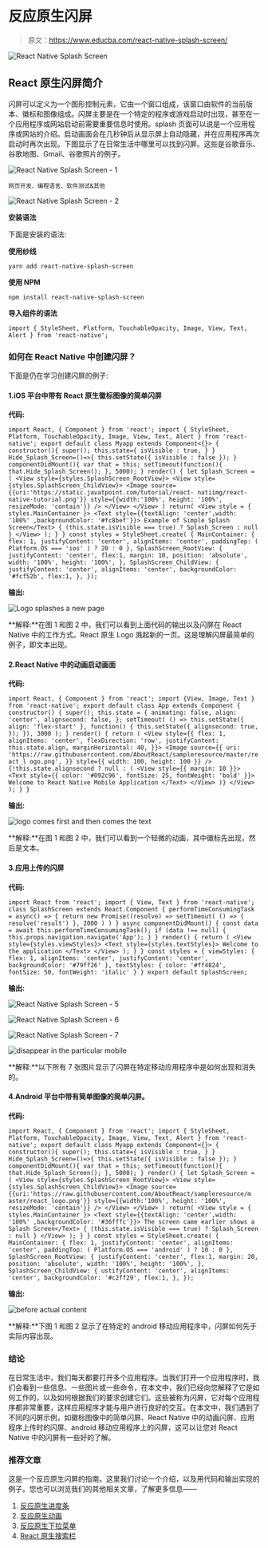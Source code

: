 # 反应原生闪屏

> 原文：<https://www.educba.com/react-native-splash-screen/>

![React Native Splash Screen](img/990aae4ab138f16a5227b5642b46b888.png)



## React 原生闪屏简介

闪屏可以定义为一个图形控制元素，它由一个窗口组成，该窗口由软件的当前版本、徽标和图像组成。闪屏主要是在一个特定的程序或游戏启动时出现，甚至在一个应用程序或网站启动前需要重要信息时使用。splash 页面可以说是一个应用程序或网站的介绍。启动画面会在几秒钟后从显示屏上自动隐藏，并在应用程序再次启动时再次出现。下图显示了在日常生活中哪里可以找到闪屏。这些是谷歌音乐、谷歌地图、Gmail、谷歌照片的例子。

![React Native Splash Screen - 1](img/bbde02ba4197ff9ebc5f28cd6da28551.png)



<small>网页开发、编程语言、软件测试&其他</small>

![React Native Splash Screen - 2](img/7992dba48632e9af5a9e9862f5d9c811.png)



**安装语法**

下面是安装的语法:

**使用纱线**

`yarn add react-native-splash-screen`

**使用 NPM**

`npm install react-native-splash-screen`

**导入组件的语法**

`import { StyleSheet, Platform, TouchableOpacity, Image, View, Text, Alert } from 'react-native';`

### 如何在 React Native 中创建闪屏？

下面是仍在学习创建闪屏的例子:

#### 1.iOS 平台中带有 React 原生徽标图像的简单闪屏

**代码:**

`import React, { Component } from 'react';
import { StyleSheet, Platform, TouchableOpacity, Image, View, Text, Alert
} from 'react-native';
export default class Myapp extends Component<{}>
{
constructor(){ super(); this.state={ isVisible : true,
}
}
Hide_Splash_Screen=()=>{ this.setState({
isVisible : false
});
}
componentDidMount(){ var that = this;
setTimeout(function(){ that.Hide_Splash_Screen();
}, 5000);
}
render()
{
let Splash_Screen = (
<View style={styles.SplashScreen_RootView}>
<View style={styles.SplashScreen_ChildView}>
<Image source={{uri:'https://static.javatpoint.com/tutorial/react- natiimg/react-native-tutorial.png'}}
style={{width:'100%', height: '100%', resizeMode:
'contain'}} />
</View>
</View> )
return(
<View style = { styles.MainContainer }>
<Text style={{textAlign: 'center',width: '100%'
,backgroundColor: '#fc8bef'}}> Example of Simple Splash Screen</Text>
{
(this.state.isVisible === true) ? Splash_Screen : null
}
</View>
);
}
}
const styles = StyleSheet.create(
{
MainContainer:
{
flex: 1,
justifyContent: 'center',
alignItems: 'center',
paddingTop: ( Platform.OS === 'ios' ) ? 20 : 0
},
SplashScreen_RootView:
{
justifyContent: 'center',
flex:1,
margin: 10,
position: 'absolute', width: '100%',
height: '100%',
},
SplashScreen_ChildView:
{
justifyContent: 'center', alignItems: 'center', backgroundColor: '#fcf52b', flex:1,
},
});`

**输出:**

![Logo splashes a new page](img/31869bbeee4be843c1264a89c02dda13.png)



**解释:**在图 1 和图 2 中，我们可以看到上面代码的输出以及闪屏在 React Native 中的工作方式。React 原生 Logo 溅起新的一页。这是理解闪屏最简单的例子，即文本出现。

#### 2.React Native 中的动画启动画面

**代码:**

`import React, { Component } from 'react';
import {View, Image, Text } from 'react-native';
export default class App extends Component { constructor() {
super(); this.state = {
animating: false, align: 'center', alignsecond: false,
};
setTimeout( () =>
this.setState({ align: 'flex-start' }, function() { this.setState({
alignsecond: true,
});
}), 3000
);
}
render() { return (
<View
style={{ flex: 1,
alignItems: 'center', flexDirection: 'row', justifyContent: this.state.align, marginHorizontal: 40,
}}>
<Image
source={{ uri:
'https://raw.githubusercontent.com/AboutReact/sampleresource/master/react_l ogo.png',
}}
style={{ width: 100, height: 100 }}
/>
{!this.state.alignsecond ? null : (
<View style={{ margin: 10 }}>
<Text
style={{ color: '#092c96', fontSize: 25, fontWeight: 'bold'
}}>
Welcome to React Native Mobile Application
</Text>
</View>
)}
</View>
);
}
}`

**输出:**

![logo comes first and then comes the text](img/f2faed387fa3f4b66880a7f37b3e10da.png)



**解释:**在图 1 和图 2 中，我们可以看到一个轻微的动画，其中徽标先出现，然后是文本。

#### 3.应用上传的闪屏

**代码:**

`import React from 'react';
import { View, Text } from 'react-native';
class SplashScreen extends React.Component { performTimeConsumingTask = async() => {
return new Promise((resolve) => setTimeout(
() => { resolve('result') }, 2000
)
)
}
async componentDidMount() {
const data = await this.performTimeConsumingTask();
if (data !== null) { this.props.navigation.navigate('App');
}
}
render() { return (
<View style={styles.viewStyles}>
<Text style={styles.textStyles}> Welcome to the application
</Text>
</View>
);
}
}
const styles = { viewStyles: {
flex: 1,
alignItems: 'center', justifyContent: 'center', backgroundColor: '#79ff26'
},
textStyles: {
color: '#ff4824', fontSize: 50, fontWeight: 'italic'
}
}
export default SplashScreen;`

**输出:**

![React Native Splash Screen - 5](img/cccfe586f97ba07540845ed3c4e9ec84.png)



![React Native Splash Screen - 6](img/6c683cf6f05b074cfe9678f0320bfdbf.png)



![React Native Splash Screen - 7](img/b2b356cea47183c766fd68a51320848e.png)



![disappear in the particular mobile](img/511e967935da1d3e96440c05cd1e61f5.png)



**解释:**以下所有 7 张图片显示了闪屏在特定移动应用程序中是如何出现和消失的。

#### 4.Android 平台中带有简单图像的简单闪屏。

**代码:**

`import React, { Component } from 'react';
import { StyleSheet, Platform, TouchableOpacity, Image, View, Text, Alert
} from 'react-native';
export default class Myapp extends Component<{}>
{
constructor(){ super(); this.state={ isVisible : true,
}
}
Hide_Splash_Screen=()=>{
this.setState({ isVisible : false
});
}
componentDidMount(){ var that = this;
setTimeout(function(){ that.Hide_Splash_Screen();
}, 5000);
}
render()
{
let Splash_Screen = (
<View style={styles.SplashScreen_RootView}>
<View style={styles.SplashScreen_ChildView}>
<Image source={{uri:'https://raw.githubusercontent.com/AboutReact/sampleresource/m aster/react_logo.png'}}
style={{width:'100%', height: '100%', resizeMode:
'contain'}} />
</View>
</View> )
return(
<View style = { styles.MainContainer }>
<Text style={{textAlign: 'center',width: '100%'
,backgroundColor: '#36fffc'}}> The screen came earlier shows a Splash Screen</Text>
{
(this.state.isVisible === true) ? Splash_Screen : null
}
</View>
);
}
}
const styles = StyleSheet.create(
{
MainContainer:
{
flex: 1,
justifyContent: 'center', alignItems: 'center',
paddingTop: ( Platform.OS === 'android' ) ? 10 : 0
},
SplashScreen_RootView:
{
justifyContent: 'center', flex:1,
margin: 20,
position: 'absolute', width: '100%',
height: '100%',
},
SplashScreen_ChildView:
{
ustifyContent: 'center', alignItems: 'center', backgroundColor: '#c2ff29',
flex:1,
},
});`

**输出:**

![before actual content](img/bca56117c68c3e7a7def369d7934ba7c.png)



**解释:**下图 1 和图 2 显示了在特定的 android 移动应用程序中，闪屏如何先于实际内容出现。

### 结论

在日常生活中，我们每天都要打开多个应用程序。当我们打开一个应用程序时，我们会看到一些信息、一些图片或一些命令，在本文中，我们已经向您解释了它是如何工作的，以及如何根据我们的要求创建它们。这些被称为闪屏，它对每个应用程序都非常重要，这样应用程序才能与用户进行良好的交互。在本文中，我们遇到了不同的闪屏示例，如徽标图像中的简单闪屏、React Native 中的动画闪屏、应用程序上传时的闪屏、android 移动应用程序上的闪屏，这可以让您对 React Native 中的闪屏有一些好的了解。

### 推荐文章

这是一个反应原生闪屏的指南。这里我们讨论一个介绍，以及用代码和输出实现的例子。您也可以浏览我们的其他相关文章，了解更多信息——

1.  [反应原生进度条](https://www.educba.com/react-native-progress-bar/)
2.  [反应原生动画](https://www.educba.com/react-native-animation/)
3.  [反应原生下拉菜单](https://www.educba.com/react-native-dropdown/)
4.  [React 原生搜索栏](https://www.educba.com/react-native-search-bar/)





